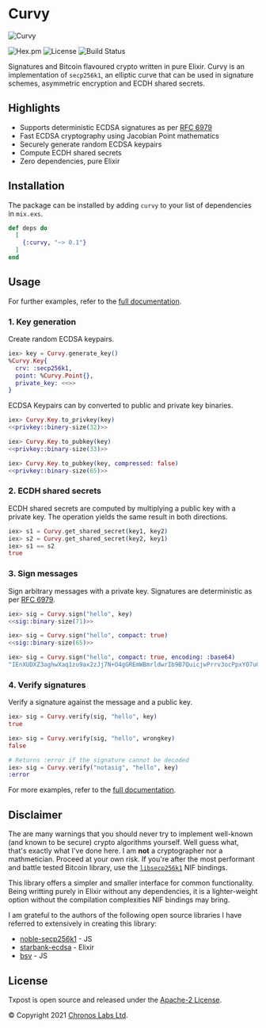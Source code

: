 # Curvy

![Curvy](https://github.com/libitx/curvy/raw/master/media/poster.png)

![Hex.pm](https://img.shields.io/hexpm/v/curvy?color=informational)
![License](https://img.shields.io/github/license/libitx/curvy?color=informational)
![Build Status](https://img.shields.io/github/workflow/status/libitx/curvy/Elixir%20CI)

Signatures and Bitcoin flavoured crypto written in pure Elixir. Curvy is an implementation of `secp256k1`, an elliptic curve that can be used in signature schemes, asymmetric encryption and ECDH shared secrets.

## Highlights

* Supports deterministic ECDSA signatures as per [RFC 6979](https://tools.ietf.org/html/rfc6979)
* Fast ECDSA cryptography using Jacobian Point mathematics
* Securely generate random ECDSA keypairs
* Compute ECDH shared secrets
* Zero dependencies, pure Elixir

## Installation

The package can be installed by adding `curvy` to your list of dependencies in `mix.exs`.

```elixir
def deps do
  [
    {:curvy, "~> 0.1"}
  ]
end
```

## Usage

For further examples, refer to the [full documentation](https://hexdocs.pm/curvy).

### 1. Key generation

Create random ECDSA keypairs.

```elixir
iex> key = Curvy.generate_key()
%Curvy.Key{
  crv: :secp256k1,
  point: %Curvy.Point{},
  private_key: <<>>
}
```

ECDSA Keypairs can by converted to public and private key binaries.

```elixir
iex> Curvy.Key.to_privkey(key)
<<privkey::binery-size(32)>>

iex> Curvy.Key.to_pubkey(key)
<<privkey::binary-size(33)>>

iex> Curvy.Key.to_pubkey(key, compressed: false)
<<privkey::binary-size(65)>>
```

### 2. ECDH shared secrets

ECDH shared secrets are computed by multiplying a public key with a private
key. The operation yields the same result in both directions.

```elixir
iex> s1 = Curvy.get_shared_secret(key1, key2)
iex> s2 = Curvy.get_shared_secret(key2, key1)
iex> s1 == s2
true
```

### 3. Sign messages

Sign arbitrary messages with a private key. Signatures are deterministic as per [RFC 6979](https://tools.ietf.org/html/rfc6979).

```elixir
iex> sig = Curvy.sign("hello", key)
<<sig::binary-size(71)>>

iex> sig = Curvy.sign("hello", compact: true)
<<sig::binary-size(65)>>

iex> sig = Curvy.sign("hello", compact: true, encoding: :base64)
"IEnXUDXZ3aghwXaq1zu9ax2zJj7N+O4gGREmWBmrldwrIb9B7QuicjwPrrv3ocPpxYO7uCxcw+DR/FcHR9b/YjM="
```

### 4. Verify signatures

Verify a signature against the message and a public key.

```elixir
iex> sig = Curvy.verify(sig, "hello", key)
true

iex> sig = Curvy.verify(sig, "hello", wrongkey)
false

# Returns :error if the signature cannot be decoded
iex> sig = Curvy.verify("notasig", "hello", key)
:error
```

For more examples, refer to the [full documentation](https://hexdocs.pm/curvy).

## Disclaimer

The are many warnings that you should never try to implement well-known (and known to be secure) crypto algorithms yourself. Well guess what, that's exactly what I've done here. I am **not** a cryptographer nor a mathmetician. Proceed at your own risk. If you're after the most performant and battle tested Bitcoin library, use the [`libsecp256k1`](https://hex.pm/packages/libsecp256k1) NIF bindings.

This library offers a simpler and smaller interface for common functionality. Being writting purely in Elixir without any dependencies, it is a lighter-weight option without the compilation complexities NIF bindings may bring.

I am grateful to the authors of the following open source libraries I have referred to extensively in creating this library:

* [noble-secp256k1](https://github.com/paulmillr/noble-secp256k1) - JS
* [starbank-ecdsa](https://github.com/starkbank/ecdsa-elixir) - Elixir
* [bsv](https://github.com/moneybutton/bsv) - JS

## License

Txpost is open source and released under the [Apache-2 License](https://github.com/libitx/curvy/blob/master/LICENSE).

© Copyright 2021 [Chronos Labs Ltd](https://www.chronoslabs.net).